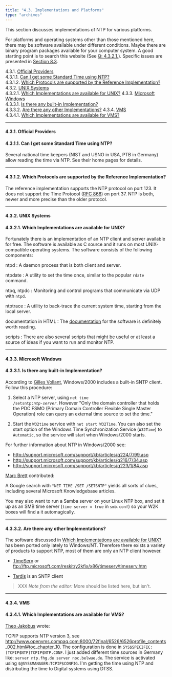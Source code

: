```yaml
---
title: "4.3. Implementations and Platforms"
type: "archives"
--- 
```


This section discusses implementations of NTP for various platforms.

For platforms and operating systems other than those mentioned here, there may be software available under different conditions. Maybe there are binary program packages available for your computer system. A good starting point is to search this website (See [Q: 4.3.2.1.](NTP-s-def-impl.htm#Q-NTP-IMPL-UNIX)). Specific issues are presented in [Section 8.3](NTP-s-trbl-spec.htm).

4.3.1. [Official Providers](#official-providers)  
4.3.1.1. [Can I get some Standard Time using NTP?](#can-i-get-some-standard-time-using-ntp)  
4.3.1.2. [Which Protocols are supported by the Reference Implementation?](#which-protocols-are-supported-by-the-reference-implementation)  
4.3.2. [UNIX Systems](#unix-systems)  
4.3.2.1. [Which Implementations are available for UNIX?](#which-implementations-are-available-for-unix)
4.3.3. [Microsoft Windows](#microsoft-windows)  
4.3.3.1. [Is there any built-in Implementation?](#is-there-any-built-in-implementation)  
4.3.3.2. [Are there any other Implementations?](#are-there-any-other-implementations)
4.3.4. [VMS](#vms)  
4.3.4.1. [Which Implementations are available for VMS?](#which-implementations-are-available-for-vms)

* * *

#### 4.3.1. Official Providers

#### 4.3.1.1. Can I get some Standard Time using NTP?

Several national time keepers (NIST and USNO in USA, PTB in Germany) allow reading the time via NTP. See their home pages for details.

* * *

#### 4.3.1.2. Which Protocols are supported by the Reference Implementation?

The reference implementation supports the NTP protocol on port 123. It does not support the Time Protocol ([RFC 868]()) on port 37. NTP is both, newer and more precise than the older protocol.

* * *

#### 4.3.2. UNIX Systems

#### 4.3.2.1. Which Implementations are available for UNIX?

Fortunately there is an implementation of an NTP client and server available for free. The software is available as C source and it runs on most UNIX-compatible operating systems. The software consists of the following components:

ntpd
: A daemon process that is both client and server.

ntpdate
: A utility to set the time once, similar to the popular `rdate` command.

ntpq, ntpdc
: Monitoring and control programs that communicate via UDP with `ntpd`.

ntptrace
: A utility to back-trace the current system time, starting from the local server.

documentation in HTML
: The [documentation](/archives/4.2.8-series) for the software is definitely worth reading.

scripts
: There are also several scripts that might be useful or at least a source of ideas if you want to run and monitor NTP.

* * *

#### 4.3.3. Microsoft Windows

#### 4.3.3.1. Is there any built-in Implementation?

According to [Gilles Vollant](NTP-a-faq.htm#AU-GV), Windows/2000 includes a built-in SNTP client. Follow this procedure:

1.  Select a NTP server, using <code>net time /setsntp:_ntp-server_</code>. However "Only the domain controller that holds the PDC FSMO (Primary Domain Controller Flexible Single Master Operation) role can query an external time source to set the time."

2.  Start the `W32time` service with `net start W32Time`. You can also set the start option of the Windows Time Synchronization Service (`W32Time`) to `Automatic`, so the service will start when Windows/2000 starts.

For further information about NTP in Windows/2000 see:

* http://support.microsoft.com/support/kb/articles/q224/7/99.asp
* http://support.microsoft.com/support/kb/articles/q216/7/34.asp
* http://support.microsoft.com/support/kb/articles/q223/1/84.asp

[Marc Brett](NTP-a-faq.htm#AU-MB) contributed:

A Google search with `"NET TIME /SET /SETSNTP"` yields all sorts of clues, including several Microsoft Knowledgebase articles.
 
You may also want to run a Samba server on your Linux NTP box, and set it up as an SMB time server (`time server = true` in `smb.conf`) so your W2K boxes will find a it automagically.

* * *

#### 4.3.3.2. Are there any other Implementations?

The software discussed in [Which Implementations are available for UNIX?](NTP-s-def-impl.htm#Q-NTP-IMPL-UNIX) has been ported only lately to Windows/NT. Therefore there exists a variety of products to support NTP, most of them are only an NTP client however.

* [TimeServ](http://www.niceties.com/TimeServ.html) or ftp://ftp.microsoft.com/reskit/y2kfix/x86/timeserv/timeserv.htm

* [Tardis](https://www.mingham-smith.com/tardis.htm) is an SNTP client

> XXX _Note from the editor:_ More should be listed here, but isn't.

* * *

#### 4.3.4. VMS

#### 4.3.4.1. Which Implementations are available for VMS?

[Theo Jakobus](NTP-a-faq.htm#AU-TJ) wrote:

TCPIP supports NTP version 3, see http://www.openvms.compaq.com:8000/72final/6526/6526profile_contents_002.html#toc_chapter_10. The configuration is done in `SYS$SPECIFIC:[TCPIP$NTP]TCPIP$NTP.CONF`. I just added different time sources in Germany like: `server ntp.fhg.de server noc.belwue.de`. The service is activated using `$@SYS$MANAGER:TCPIP$CONFIG`. I'm getting the time using NTP and distributing the time to Digital systems using DTSS.